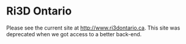 # Ri3D Ontario
Please see the current site at http://www.ri3dontario.ca. This site was deprecated when we got access to a better back-end.
